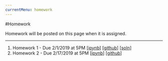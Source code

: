 ```yaml
---
currentMenu: homework
---
```


#Homework

Homework will be posted on this page when it is assigned.

---


1. Homework 1 - Due 2/1/2019 at 5PM  [[ipynb](./hw/2019_winter/CME193-Assignment1.ipynb)] [[github](https://github.com/icme/cme193/blob/gh-pages/hw/2019_winter/CME193-Assignment1.ipynb)] [[soln](./hw/2019_winter/CME193-Assignment1-Soln.ipynb)] 
1. Homework 2 - Due 2/17/2019 at 5PM  [[ipynb](./hw/2019_winter/CME193-Assignment2.ipynb)] [[github](https://github.com/icme/cme193/blob/gh-pages/hw/2019_winter/CME193-Assignment2.ipynb)]
